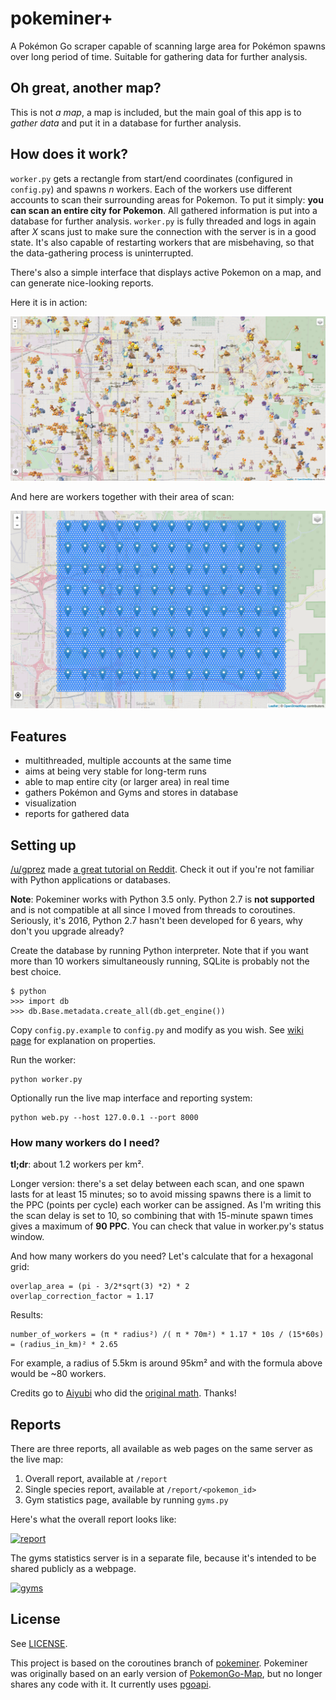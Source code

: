 # pokeminer+

A Pokémon Go scraper capable of scanning large area for Pokémon spawns over long period of time. Suitable for gathering data for further analysis.

## Oh great, another map?

This is not *a map*, a map is included, but the main goal of this app is to *gather data* and put it in a database for further analysis.

## How does it work?

`worker.py` gets a rectangle from start/end coordinates (configured in `config.py`) and spawns *n* workers. Each of the workers use different accounts to scan their surrounding areas for Pokemon. To put it simply: **you can scan an entire city for Pokemon**. All gathered information is put into a database for further analysis. `worker.py` is fully threaded and logs in again after *X* scans just to make sure the connection with the server is in a good state. It's also capable of restarting workers that are misbehaving, so that the data-gathering process is uninterrupted.

There's also a simple interface that displays active Pokemon on a map, and can generate nice-looking reports.

Here it is in action:

![in action](static/demo/map.png)

And here are workers together with their area of scan:

![workers](static/demo/map-workers.png)

## Features

- multithreaded, multiple accounts at the same time
- aims at being very stable for long-term runs
- able to map entire city (or larger area) in real time
- gathers Pokémon and Gyms and stores in database
- visualization
- reports for gathered data

## Setting up

[/u/gprez](https://www.reddit.com/u/gprez) made [a great tutorial on Reddit](https://www.reddit.com/r/pokemongodev/comments/4tz66s/pokeminer_your_individual_pokemon_locations/d5lovb6). Check it out if you're not familiar with Python applications or databases.

**Note**: Pokeminer works with Python 3.5 only. Python 2.7 is **not supported** and is not compatible at all since I moved from threads to coroutines. Seriously, it's 2016, Python 2.7 hasn't been developed for 6 years, why don't you upgrade already?

Create the database by running Python interpreter. Note that if you want more than 10 workers simultaneously running, SQLite is probably not the best choice.

```
$ python
>>> import db
>>> db.Base.metadata.create_all(db.get_engine())
```

Copy `config.py.example` to `config.py` and modify as you wish. See [wiki page](https://github.com/modrzew/pokeminer/wiki/Config) for explanation on properties.

Run the worker:

```
python worker.py
```

Optionally run the live map interface and reporting system:

```
python web.py --host 127.0.0.1 --port 8000
```

### How many workers do I need?

**tl;dr**: about 1.2 workers per km².

Longer version: there's a set delay between each scan, and one spawn lasts for at least 15 minutes; so to avoid missing spawns there is a limit to the PPC (points per cycle) each worker can be assigned. As I'm writing this the scan delay is set to 10, so combining that with 15-minute spawn times gives a maximum of **90 PPC**. You can check that value in worker.py's status window.

And how many workers do you need? Let's calculate that for a hexagonal grid:

```
overlap_area = (pi - 3/2*sqrt(3) *2) * 2
overlap_correction_factor ≈ 1.17
```

Results:

```
number_of_workers = (π * radius²) /( π * 70m²) * 1.17 * 10s / (15*60s) = (radius_in_km)² * 2.65
```

For example, a radius of 5.5km is around 95km² and with the formula above would be ~80 workers.

Credits go to [Aiyubi](https://github.com/Aiyubi) who did the [original math](https://github.com/modrzew/pokeminer/issues/124). Thanks!

## Reports

There are three reports, all available as web pages on the same server as the live map:

1. Overall report, available at `/report`
2. Single species report, available at `/report/<pokemon_id>`
3. Gym statistics page, available by running `gyms.py`

Here's what the overall report looks like:

[![report](https://i.imgur.com/LH8S85dm.jpg)](static/demo/report.png)

The gyms statistics server is in a separate file, because it's intended to be shared publicly as a webpage.

[![gyms](https://i.imgur.com/MWpHAEWm.jpg)](static/demo/gyms.png)

## License

See [LICENSE](LICENSE).

This project is based on the coroutines branch of [pokeminer](https://github.com/modrzew/pokeminer/tree/coroutines). Pokeminer was originally based on an early version of [PokemonGo-Map](https://github.com/AHAAAAAAA/PokemonGo-Map), but no longer shares any code with it. It currently uses [pgoapi](https://github.com/pogodevorg/pgoapi).
